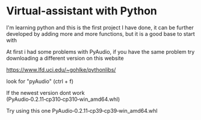 # Virtual-assistant with Python
I'm learning python and this is the first project I have done, it can be further developed by adding more and more functions, but it is a good base to start with

At first i had some problems with PyAudio, if you have the same problem try downloading a different version on this website

https://www.lfd.uci.edu/~gohlke/pythonlibs/

look for "pyAudio" (ctrl + f)

If the newest version dont work (PyAudio‑0.2.11‑cp310‑cp310‑win_amd64.whl)

Try using this one PyAudio‑0.2.11‑cp39‑cp39‑win_amd64.whl
